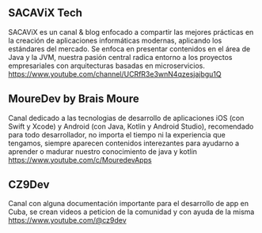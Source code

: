 ## SACAViX Tech 
SACAViX es un canal & blog enfocado a compartir las mejores prácticas en la creación de aplicaciones informáticas modernas, aplicando los estándares del mercado. Se enfoca en presentar contenidos en el área de Java y la JVM, nuestra pasión central radica entorno a los proyectos empresariales con arquitecturas basadas en microservicios.
https://www.youtube.com/channel/UCRfR3e3wnN4qzesjajbgu1Q

## MoureDev by Brais Moure
Canal dedicado a las tecnologias de desarrollo de aplicaciones iOS (con Swift y Xcode) y Android (con Java, Kotlin y Android Studio), recomendado para todo desarrollador, no importa el tiempo ni la experiencia que tengamos, siempre aparecen contenidos interezantes para ayudarno a aprender o madurar nuestro conocimiento de java y kotlin
https://www.youtube.com/c/MouredevApps

## CZ9Dev
Canal con alguna documentación importante para el desarrollo de app en Cuba, se crean videos a peticion de la comunidad y con ayuda de la misma
https://www.youtube.com/@cz9dev


